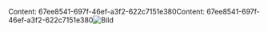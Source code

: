 <span data-ttu-id="c440e-101">Content: 67ee8541-697f-46ef-a3f2-622c7151e380</span><span class="sxs-lookup"><span data-stu-id="c440e-101">Content: 67ee8541-697f-46ef-a3f2-622c7151e380</span></span>![Bild](6e78af1d-ecd9-408d-9649-4a5f285917e6.png)
